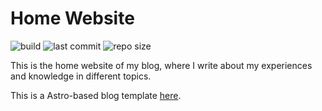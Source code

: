 # Home Website

![build](https://img.shields.io/github/actions/workflow/status/Lucho00Cuba/lucho00cuba.github.io/deploy.yaml)
![last commit](https://img.shields.io/github/last-commit/lucho00cuba/lucho00cuba.github.io)
![repo size](https://img.shields.io/github/repo-size/lucho00cuba/lucho00cuba.github.io)

This is the home website of my blog, where I write about my experiences and knowledge in different topics.

This is a Astro-based blog template [here](./ASTRO_TEMPLATE.md).